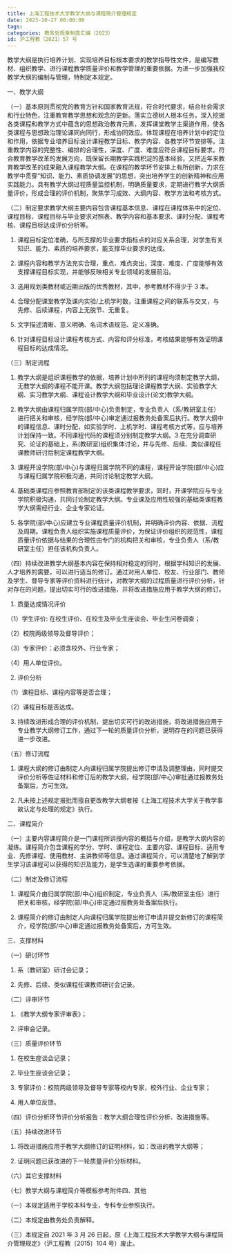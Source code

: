 ```yaml
---
title: 上海工程技术大学教学大纲与课程简介管理规定
date: 2023-10-27 00:00:00
tags: 
categories: 教务处规章制度汇编（2023）
id: 沪工程教〔2021〕57 号
---
```


教学大纲是执行培养计划、实现培养目标根本要求的教学指导性文件，是编写教材、组织教学、进行课程教学质量评价和教学管理的重要依据。为进一步加强我校教学大纲的编制与管理，特制定本规定。

一、教学大纲

（一）基本原则贯彻党的教育方针和国家教育法规，符合时代要求，结合社会需求和行业特色，注重教育教学思想和观念的更新。落实立德树人根本任务，深入挖掘各类课程和教学方式中蕴含的思想政治教育元素，发挥课堂教学主渠道作用，使各类课程与思想政治理论课同向同行，形成协同效应。体现课程在培养计划中的定位和作用，依据专业培养目标设计课程教学目标、教学内容、各教学环节安排等。注重教学内容的完整性、编排的合理性，深度、广度、难度应符合课程目标要求。符合教育教学改革的发展方向，既保留长期教学实践积淀的基本经验，又把近年来教育教学改革的成果融入课程教学大纲。在课程的教学环节安排上有所创新，力求在教学中贯穿“知识、能力、素质协调发展”的思想，突出培养学生的创新精神和应用实践能力。具有教学大纲过程质量监控机制，明确质量要求，定期进行教学大纲质量评价，形成合理的评价机制，聚焦学习成效、大纲内容、教学方法和考核方式。

（二）制定要求教学大纲主要内容包含课程基本信息、课程在课程体系中的定位、课程目标、课程目标与毕业要求对照表、教学内容和基本要求、课时分配、课程考核、课程目标达成评价分析等。

1. 课程目标定位准确，与所支撑的毕业要求指标点的对应关系合理，对学生有关知识、能力、素质的培养要求，能支撑毕业要求的达成。

2. 课程内容和教学方法充实合理，重点、难点突出，深度、难度、广度能够有效支撑课程目标实现，并能够反映相关专业领域的发展前沿。

3. 选用规划类教材或近期出版的优秀教材，其中，参考教材不得少于 3 本。

4. 合理分配课堂教学及课内实验/上机学时数，注重课程之间的联系与交叉，与先修、后续课程，内容上无脱节、无重复。

5. 文字描述清晰、意义明确、名词术语规范、定义准确。

6. 针对课程目标设计课程考核方式、内容和评分标准，考核结果能够有效证明课程目标的达成情况。

（三）制定流程

1. 教学大纲是组织课程教学的依据，培养计划中所列的课程均须制定教学大纲，无教学大纲的课程不能开课。教学大纲包括理论课程教学大纲、实验教学大纲、实习教学大纲、课程设计教学大纲和毕业设计(论文)教学大纲。

2. 教学大纲由课程归属学院(部/中心)负责制定，专业负责人（系/教研室主任）进行把关和审核，经学院(部/中心)审定通过报教务处备案后执行。教学大纲中的课程信息、课时分配，如实验学时、上机学时、课程考核方式等，应与培养计划保持一致。不同课程代码的课程须分别制定教学大纲。3.在充分调查研究、论证的基础上，系(教研室)组织集体讨论，并与先修、后续、类似课程任课教师研讨后制定课程教学大纲。

4. 课程开设学院(部/中心)与课程归属学院不同的课程，课程开设学院(部/中心)应与课程归属学院积极沟通，共同讨论制定教学大纲。

5. 基础类课程应参照教育部制定的该类课程教学要求，同时，开课学院应与专业学院积极沟通，共同讨论制定教学大纲。专业课及应用性较强的基础类课程教学大纲需经行业、企业专家论证。

6. 各学院(部/中心)应建立专业课程质量评价机制，并明确评价内容、依据、流程及周期。课程负责人组织实施课程质量评价，为保证评价组织的规范性，课程质量评价依据与结果的合理性由专门的机构把关和审核，专业负责人（系/教研室主任）担任该机构负责人。

（四）持续改进教学大纲基本内容在保持相对稳定的同时，根据学科知识的发展、人才培养的需要，可以进行适当的修订。通过对用人单位、校友、行业部门、教师及学生、督导专家等评价资料进行统计，对教学大纲的过程质量进行评价分析，针对存在的问题，提出切实可行的改进措施，并将改进措施应用于教学大纲的修订。

1. 质量达成情况评价

（1）学生评价: 在校生评价、在校生及毕业生座谈会、毕业生问卷调查；

（2）校院两级领导及督导评价；

（3）专家评价：必须含校外、行业专家；

（4）用人单位评价。

2. 评价分析

（1）课程目标、课程内容等是否合理；

（2）课程目标是否达成。

3. 持续改进形成合理的评价机制，提出切实可行的改进措施，将改进措施应用于专业教学大纲修订工作，通过下一轮的质量评价分析，说明存在的问题已获得进一步改进。

（五）修订流程

1. 课程大纲的修订由制定人向课程归属学院提出修订申请及调整理由，同时提交评价分析等佐证材料和修订后的教学大纲，经学院(部/中心)审批通过报教务处备案后，方可生效。

2. 凡未按上述规定报批而擅自更改教学大纲者按《上海工程技术大学关于教学事故认定与处理的规定》执行。

二、课程简介

（一）主要内容课程简介是一门课程所讲授内容的概括与介绍，是教学大纲内容的凝练。课程简介包含课程的学分、学时、课程定位、主要内容、课程目标、适用专业、先修课程、使用教材、主讲教师等信息。通过课程简介，可以清楚地了解到学生学习该课程可以获得的知识及能力，是学生选课的重要参考依据。

（二）制定及修订流程

1. 课程简介由归属学院(部/中心)组织制定，专业负责人（系/教研室主任）进行把关和审核，经学院(部/中心)审定通过报教务处备案后执行。

2. 课程简介的修订由制定人向课程归属学院提出修订申请并提交新修订的课程简介，经学院(部/中心)审定通过报教务处备案后，方可生效。

三、支撑材料

（一）研讨环节

1. 系（教研室）研讨会记录；

2. 先修、后续、类似课程任课教师研讨会记录。

（二）评审环节

1. 《教学大纲专家评审表》；

2. 评审会记录。

（三）质量评价环节

1. 在校生座谈会记录；

2. 毕业生座谈会记录；

3. 专家评价：校院两级领导及督导专家等校内专家，校外行业、企业专家；

4. 用人单位反馈。

（四）评价分析环节评价分析报告：教学大纲合理性评价分析、改进措施等。

（五）持续改进环节

1. 将改进措施应用于教学大纲修订的证明材料，如：改进的教学大纲等；

2. 证明问题已获改进的下一轮质量评价分析材料。

（六）其它支撑材料

（七）教学大纲与课程简介等模板参考附件四、其他

（一）本规定适用于学校本科专业，专科专业参照执行。

（二）本规定由教务处负责解释。

（三）本规定自 2021 年 3 月 26 日起，原《上海工程技术大学教学大纲与课程简介管理规定》（沪工程教〔2015〕104 号）废止。
